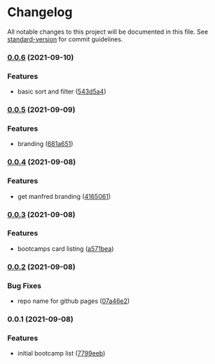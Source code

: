 # Changelog

All notable changes to this project will be documented in this file. See [standard-version](https://github.com/conventional-changelog/standard-version) for commit guidelines.

### [0.0.6](https://github.com/angularbuilders/Bootcamps/compare/v0.0.5...v0.0.6) (2021-09-10)


### Features

* basic sort and filter ([543d5a4](https://github.com/angularbuilders/Bootcamps/commit/543d5a4498fe8471166a8b4377366461def8c95f))

### [0.0.5](https://github.com/angularbuilders/Bootcamps/compare/v0.0.4...v0.0.5) (2021-09-09)


### Features

* branding ([681a651](https://github.com/angularbuilders/Bootcamps/commit/681a651710cf0e6eb7702897b2013dc9374660a9))

### [0.0.4](https://github.com/angularbuilders/Bootcamps/compare/v0.0.3...v0.0.4) (2021-09-08)


### Features

* get manfred branding ([4165061](https://github.com/angularbuilders/Bootcamps/commit/41650619cf1ebd7ce52c084f4c35bbe2f1d5e17d))

### [0.0.3](https://github.com/angularbuilders/Bootcamps/compare/v0.0.2...v0.0.3) (2021-09-08)


### Features

* bootcamps card listing ([a571bea](https://github.com/angularbuilders/Bootcamps/commit/a571beaf4e4d35fe8a5aacfb7d18e8f8f51f927a))

### [0.0.2](https://github.com/angularbuilders/Bootcamps/compare/v0.0.1...v0.0.2) (2021-09-08)


### Bug Fixes

* repo name for github pages ([07a46e2](https://github.com/angularbuilders/Bootcamps/commit/07a46e2f63b4ba1159e0ac5d0eecb06fe103d5a8))

### 0.0.1 (2021-09-08)


### Features

* initial bootcamp list ([7799eeb](https://github.com/angularbuilders/Bootcamps/commit/7799eeb9739568f8ce6af201102b6e3842f33d24))
